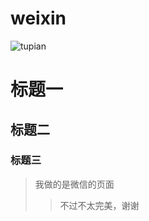 # weixin

![tupian](http://pic.58pic.com/58pic/11/39/54/83v58PICMBY.jpg)

# 标题一
## 标题二
### 标题三


> 我做的是微信的页面
>> 不过不太完美，谢谢
